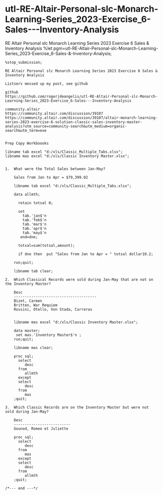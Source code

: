 # utl-RE-Altair-Personal-slc-Monarch-Learning-Series_2023-Exercise_6-Sales---Inventory-Analysis
RE Altair Personal slc Monarch Learning Series 2023 Exercise 6 Sales &amp; Inventory Analysis
    %let pgm=utl-RE-Altair-Personal-slc-Monarch-Learning-Series_2023-Exercise_6-Sales-&-Inventory-Analysis;

    %stop_submission;

    RE Altair Personal slc Monarch Learning Series 2023 Exercise 6 Sales & Inventory Analysis

    Listserv messed up my post, see github

    github
    https://github.com/rogerjdeangelis/utl-RE-Altair-Personal-slc-Monarch-Learning-Series_2023-Exercise_6-Sales---Inventory-Analysis

    community.altair
    https://community.altair.com/discussion/39107
    https://community.altair.com/discussion/39107/altair-monarch-learning-series-2023-exercise-6-solution-classic-sales-inventory-master-analysis?utm_source=community-search&utm_medium=organic-search&utm_term=exe


    Prep Copy Workboooks

    libname tab excel "d:/xls/Classic_Multiple_Tabs.xlsx";
    libname mas excel "d:/xls/Classic Inventory Master.xlsx";


    1.  What were the Total Sales between Jan-May?

        Sales from Jan to Apr = $79,399.02

        libname tab excel "d:/xls/Classic_Multiple_Tabs.xlsx";

        data allmth;

          retain totsal 0;

          set
            tab.'jan$'n
            tab.'feb$'n
            tab.'mar$'n
            tab.'apr$'n
            tab.'may$'n
           end=dne;

          totsal=sum(totsal,amount);

          if dne then  put "Sales from Jan to Apr = " totsal dollar10.2;

        run;quit;

        libname tab clear;

    2.  Which Classical Records were sold during Jan-May that are not on the Inventory Master?

        Desc
        --------------------------------------
        Bizet, Carmen
        Britten, War Requiem
        Rossini, Otello, Von Stada, Carreras


        libname mas excel "d:/xls/Classic Inventory Master.xlsx";

        data master;
         set mas.'Inventory Master$'n ;
        run;quit;

        libname mas clear;

        proc sql;
          select
             desc
          from
             allmth
          except
          select
             desc
          from
             mas
        ;quit;

    3.  Which Classic Records are on the Inventory Master but were not sold during Jan-May?

        Desc
        --------------------------
        Gounod, Romeo et Juliette

        proc sql;
          select
             desc
          from
             mas
          except
          select
             desc
          from
             allmth
        ;quit;

    /*--- end ---*/
